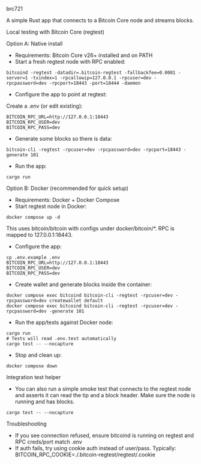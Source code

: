brc721

A simple Rust app that connects to a Bitcoin Core node and streams blocks.

Local testing with Bitcoin Core (regtest)

Option A: Native install

- Requirements: Bitcoin Core v26+ installed and on PATH
- Start a fresh regtest node with RPC enabled:

```
bitcoind -regtest -datadir=.bitcoin-regtest -fallbackfee=0.0001 -server=1 -txindex=1 -rpcallowip=127.0.0.1 -rpcuser=dev -rpcpassword=dev -rpcport=18443 -port=18444 -daemon
```

- Configure the app to point at regtest:

Create a .env (or edit existing):

```
BITCOIN_RPC_URL=http://127.0.0.1:18443
BITCOIN_RPC_USER=dev
BITCOIN_RPC_PASS=dev
```

- Generate some blocks so there is data:

```
bitcoin-cli -regtest -rpcuser=dev -rpcpassword=dev -rpcport=18443 -generate 101
```

- Run the app:

```
cargo run
```

Option B: Docker (recommended for quick setup)

- Requirements: Docker + Docker Compose
- Start regtest node in Docker:

```
docker compose up -d
```

This uses bitcoin/bitcoin with configs under docker/bitcoin/*. RPC is mapped to 127.0.0.1:18443.

- Configure the app:

```
cp .env.example .env
BITCOIN_RPC_URL=http://127.0.0.1:18443
BITCOIN_RPC_USER=dev
BITCOIN_RPC_PASS=dev
```

- Create wallet and generate blocks inside the container:

```
docker compose exec bitcoind bitcoin-cli -regtest -rpcuser=dev -rpcpassword=dev createwallet default
docker compose exec bitcoind bitcoin-cli -regtest -rpcuser=dev -rpcpassword=dev -generate 101
```

- Run the app/tests against Docker node:

```
cargo run
# Tests will read .env.test automatically
cargo test -- --nocapture
```

- Stop and clean up:

```
docker compose down
```

Integration test helper

- You can also run a simple smoke test that connects to the regtest node and asserts it can read the tip and a block header. Make sure the node is running and has blocks.

```
cargo test -- --nocapture
```

Troubleshooting

- If you see connection refused, ensure bitcoind is running on regtest and RPC creds/port match .env
- If auth fails, try using cookie auth instead of user/pass. Typically: BITCOIN_RPC_COOKIE=./.bitcoin-regtest/regtest/.cookie
